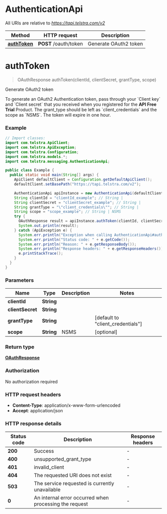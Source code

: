 # AuthenticationApi

All URIs are relative to *https://tapi.telstra.com/v2*

Method | HTTP request | Description
------------- | ------------- | -------------
[**authToken**](AuthenticationApi.md#authToken) | **POST** /oauth/token | Generate OAuth2 token


<a name="authToken"></a>
# **authToken**
> OAuthResponse authToken(clientId, clientSecret, grantType, scope)

Generate OAuth2 token

To generate an OAuth2 Authentication token, pass through your &#x60;Client key&#x60; and &#x60;Client secret&#x60; that you received when you registered for the **API Free Trial** Product.  The grant_type should be left as &#x60;client_credentials&#x60; and the scope as &#x60;NSMS&#x60;.  The token will expire in one hour. 

### Example
```java
// Import classes:
import com.telstra.ApiClient;
import com.telstra.ApiException;
import com.telstra.Configuration;
import com.telstra.models.*;
import com.telstra.messaging.AuthenticationApi;

public class Example {
  public static void main(String[] args) {
    ApiClient defaultClient = Configuration.getDefaultApiClient();
    defaultClient.setBasePath("https://tapi.telstra.com/v2");

    AuthenticationApi apiInstance = new AuthenticationApi(defaultClient);
    String clientId = "clientId_example"; // String | 
    String clientSecret = "clientSecret_example"; // String | 
    String grantType = "\"client_credentials\""; // String | 
    String scope = "scope_example"; // String | NSMS
    try {
      OAuthResponse result = apiInstance.authToken(clientId, clientSecret, grantType, scope);
      System.out.println(result);
    } catch (ApiException e) {
      System.err.println("Exception when calling AuthenticationApi#authToken");
      System.err.println("Status code: " + e.getCode());
      System.err.println("Reason: " + e.getResponseBody());
      System.err.println("Response headers: " + e.getResponseHeaders());
      e.printStackTrace();
    }
  }
}
```

### Parameters

Name | Type | Description  | Notes
------------- | ------------- | ------------- | -------------
 **clientId** | **String**|  |
 **clientSecret** | **String**|  |
 **grantType** | **String**|  | [default to &quot;client_credentials&quot;]
 **scope** | **String**| NSMS | [optional]

### Return type

[**OAuthResponse**](OAuthResponse.md)

### Authorization

No authorization required

### HTTP request headers

 - **Content-Type**: application/x-www-form-urlencoded
 - **Accept**: application/json

### HTTP response details
| Status code | Description | Response headers |
|-------------|-------------|------------------|
**200** | Success |  -  |
**400** | unsupported_grant_type |  -  |
**401** | invalid_client |  -  |
**404** | The requested URI does not exist |  -  |
**503** | The service requested is currently unavailable |  -  |
**0** | An internal error occurred when processing the request |  -  |

